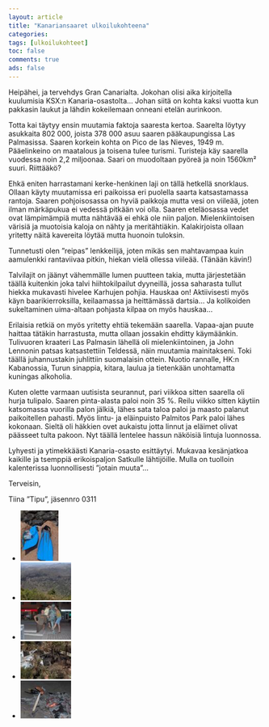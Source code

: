 ```yaml
---
layout: article 
title: "Kanariansaaret ulkoilukohteena" 
categories: 
tags: [ulkoilukohteet]
toc: false 
comments: true 
ads: false 
---
```


Heipähei, ja tervehdys Gran Canarialta. Jokohan olisi aika kirjoitella
kuulumisia KSX:n Kanaria-osastolta… Johan siitä on kohta kaksi vuotta
kun pakkasin laukut ja lähdin kokeilemaan onneani etelän aurinkoon.

Totta kai täytyy ensin muutamia faktoja saaresta kertoa. Saarelta löytyy
asukkaita 802 000, joista 378 000 asuu saaren pääkaupungissa Las
Palmasissa. Saaren korkein kohta on Pico de las Nieves, 1949 m.
Pääelinkeino on maatalous ja toisena tulee turismi. Turisteja käy
saarella vuodessa noin 2,2 miljoonaa. Saari on muodoltaan pyöreä ja noin
1560km² suuri. Riittääkö?

Ehkä eniten harrastamani kerke-henkinen laji on tällä hetkellä
snorklaus. Ollaan käyty muutamissa eri paikoissa eri puolella saarta
katsastamassa rantoja. Saaren pohjoisosassa on hyviä paikkoja mutta vesi
on viileää, joten ilman märkäpukua ei vedessä pitkään voi olla. Saaren
eteläosassa vedet ovat lämpimämpiä mutta nähtävää ei ehkä ole niin
paljon. Mielenkiintoisen värisiä ja muotoisia kaloja on nähty ja
meritähtiäkin. Kalakirjoista ollaan yritetty näitä kavereita löytää
mutta huonoin tuloksin.

Tunnetusti olen ”reipas” lenkkeilijä, joten mikäs sen mahtavampaa kuin
aamulenkki rantaviivaa pitkin, hiekan vielä ollessa viileää. (Tänään
kävin!)

Talvilajit on jäänyt vähemmälle lumen puutteen takia, mutta järjestetään
täällä kuitenkin joka talvi hiihtokilpailut dyyneillä, jossa saharasta
tullut hiekka mukavasti hivelee Karhujen pohjia. Hauskaa on!
Aktiivisesti myös käyn baarikierroksilla, keilaamassa ja heittämässä
dartsia… Ja kolikoiden sukeltaminen uima-altaan pohjasta kilpaa on myös
hauskaa…

Erilaisia retkiä on myös yritetty ehtiä tekemään saarella. Vapaa-ajan
puute haittaa tätäkin harrastusta, mutta ollaan jossakin ehditty
käymäänkin. Tulivuoren kraateri Las Palmasin lähellä oli
mielenkiintoinen, ja John Lennonin patsas katsastettiin Teldessä, näin
muutamia mainitakseni. Toki täällä juhannustakin juhlittiin suomalaisin
ottein. Nuotio rannalle, HK:n Kabanossia, Turun sinappia, kitara, laulua
ja tietenkään unohtamatta kuningas alkoholia.

Kuten olette varmaan uutisista seurannut, pari viikkoa sitten saarella
oli hurja tulipalo. Saaren pinta-alasta paloi noin 35 %. Reilu viikko
sitten käytiin katsomassa vuorilla palon jälkiä, lähes sata taloa paloi
ja maasto palanut paikoitellen pahasti. Myös lintu- ja eläinpuisto
Palmitos Park paloi lähes kokonaan. Sieltä oli häkkien ovet aukaistu
jotta linnut ja eläimet olivat päässeet tulta pakoon. Nyt täällä
lentelee hassun näköisiä lintuja luonnossa.

Lyhyesti ja ytimekkäästi Kanaria-osasto esittäytyi. Mukavaa kesänjatkoa
kaikille ja tsemppiä erikoispaljon Satkulle lähtijöille. Mulla on
tuolloin kalenterissa luonnollisesti ”jotain muuta”…

Terveisin,

Tiina ”Tipu”, jäsennro 0311

<div class="image-gallery" markdown="1">

-   [![](/images/kanariansaaret-ulkoilukohteena/Thumbnails/1%20snorklaus.JPG)](/images/kanariansaaret-ulkoilukohteena/1%20snorklaus.JPG)
-   [![](/images/kanariansaaret-ulkoilukohteena/Thumbnails/2%20kraateri.JPG)](/images/kanariansaaret-ulkoilukohteena/2%20kraateri.JPG)
-   [![](/images/kanariansaaret-ulkoilukohteena/Thumbnails/3%20Aki,%20Tipu,%20John%20Lennon%20ja%20Sussi.JPG)](/images/kanariansaaret-ulkoilukohteena/3%20Aki,%20Tipu,%20John%20Lennon%20ja%20Sussi.JPG)
-   [![](/images/kanariansaaret-ulkoilukohteena/Thumbnails/5%20Palmitos%20Park%20palon%20jalkeen.JPG)](/images/kanariansaaret-ulkoilukohteena/5%20Palmitos%20Park%20palon%20jalkeen.JPG)
-   [![](/images/kanariansaaret-ulkoilukohteena/Thumbnails/kabanossi.JPG)](/images/kanariansaaret-ulkoilukohteena/kabanossi.JPG)

</div>
